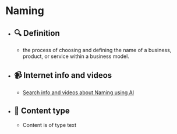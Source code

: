 # Naming
- ## 🔍 Definition
  - the process of choosing and defining the name of a business, product, or service within a business model.
- ## 📹 Internet info and videos
  - [Search info and videos about Naming using AI](https://www.perplexity.ai/search?q=videos+about+Naming:+the+process+of+choosing+and+defining+the+name+of+a+business,+product,+or+service+within+a+business+model.
)
- ## 📰 Content type 
  - Content is of type text
